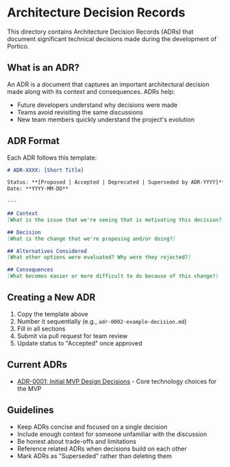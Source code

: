 # Architecture Decision Records

This directory contains Architecture Decision Records (ADRs) that document significant technical decisions made during the development of Portico.

## What is an ADR?

An ADR is a document that captures an important architectural decision made along with its context and consequences. ADRs help:
- Future developers understand why decisions were made
- Teams avoid revisiting the same discussions
- New team members quickly understand the project's evolution

## ADR Format

Each ADR follows this template:

```markdown
# ADR-XXXX: [Short Title]

Status: **[Proposed | Accepted | Deprecated | Superseded by ADR-YYYY]**
Date: **YYYY-MM-DD**

---

## Context
[What is the issue that we're seeing that is motivating this decision?]

## Decision
[What is the change that we're proposing and/or doing?]

## Alternatives Considered
[What other options were evaluated? Why were they rejected?]

## Consequences
[What becomes easier or more difficult to do because of this change?]
```

## Creating a New ADR

1. Copy the template above
2. Number it sequentially (e.g., `adr-0002-example-decision.md`)
3. Fill in all sections
4. Submit via pull request for team review
5. Update status to "Accepted" once approved

## Current ADRs

- [ADR-0001: Initial MVP Design Decisions](adr-0001-chosen-frontend.md) - Core technology choices for the MVP

## Guidelines

- Keep ADRs concise and focused on a single decision
- Include enough context for someone unfamiliar with the discussion
- Be honest about trade-offs and limitations
- Reference related ADRs when decisions build on each other
- Mark ADRs as "Superseded" rather than deleting them
